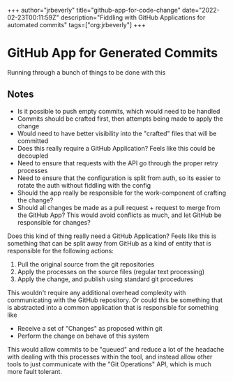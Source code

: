+++
author="jrbeverly"
title="github-app-for-code-change"
date="2022-02-23T00:11:59Z"
description="Fiddling with GitHub Applications for automated commits"
tags=["org:jrbeverly"]
+++

# GitHub App for Generated Commits

Running through a bunch of things to be done with this

## Notes

- Is it possible to push empty commits, which would need to be handled
- Commits should be crafted first, then attempts being made to apply the change
- Would need to have better visibility into the "crafted" files that will be committed
- Does this really require a GitHub Application? Feels like this could be decoupled
- Need to ensure that requests with the API go through the proper retry processes
- Need to ensure that the configuration is split from auth, so its easier to rotate the auth without fiddling with the config
- Should the app really be responsible for the work-component of crafting the change?
- Should all changes be made as a pull request + request to merge from the GitHub App? This would avoid conflicts as much, and let GitHub be responsible for changes?

Does this kind of thing really need a GitHub Application? Feels like this is something that can be split away from GitHub as a kind of entity that is responsible for the following actions:

1) Pull the original source from the git repositories
2) Apply the processes on the source files (regular text processing)
3) Apply the change, and publish using standard git procedures

This wouldn't require any additional overhead complexity with communicating with the GitHub repository. Or could this be something that is abstracted into a common application that is responsible for something like

- Receive a set of "Changes" as proposed within git
- Perform the change on behave of this system

This would allow commits to be "queued" and reduce a lot of the headache with dealing with this processes within the tool, and instead allow other tools to just communicate with the "Git Operations" API, which is much more fault tolerant.
